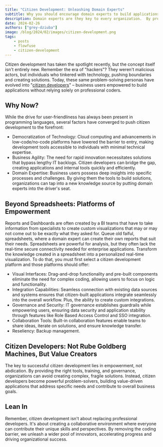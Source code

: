 ```yaml
---
title: "Citizen Development: Unleashing Domain Experts"
subtitle: Why you should encourage domain experts to build applications
description: Domain experts are they key to every organization.  By providing the tools and training innovation accelerates.
date: 2024-02-26
authors: ["grey-dziuba"]
image: /blog/2024/02/images/citizen-development.png
tags:
    - posts
    - flowfuse
    - citizen-development
---
```


Citizen development has taken the spotlight recently, but the concept itself isn't entirely new. Remember the era of "hackers"? They weren't malicious actors, but individuals who tinkered with technology, pushing boundaries and creating solutions. Today, these same problem-solving personas have evolved into "[citizen developers](https://www.gartner.com/en/information-technology/glossary/citizen-developer)" – business users empowered to build applications without relying solely on professional coders.

<!--more-->

## Why Now?

While the drive for user-friendliness has always been present in programming languages, several factors have converged to push citizen development to the forefront:

- Democratization of Technology: Cloud computing and advancements in low-code/no-code platforms have lowered the barrier to entry, making development tools accessible to individuals with minimal technical expertise.
- Business Agility: The need for rapid innovation necessitates solutions that bypass lengthy IT backlogs. Citizen developers can bridge the gap, creating applications and internal tools quickly and efficiently.
- Domain Expertise: Business users possess deep insights into specific processes and challenges. By giving them the tools to build solutions, organizations can tap into a new knowledge source by putting domain experts into the driver's seat.

## Beyond Spreadsheets: Platforms of Empowerment

Reports and Dashboards are often created by a BI teams that have to take information from specialists to create custom visualizations that may or may not come out to be exactly what they asked for. Queue old faiful, spreadsheets, where a domain expert can create their own reports that suit their needs.  Spreadsheets are powerful for analysis, but they often lack the real-time secure connectivity needed for enterprise applications. Transform the knowledge created in a spreadsheet into a personalized real-time visualization. To do that, you must first select a citizen development platform and those platforms should offer:

- Visual Interfaces: Drag-and-drop functionality and pre-built components eliminate the need for complex coding, allowing users to focus on logic and functionality.
- Integration Capabilities: Seamless connection with existing data sources and systems ensures that citizen-built applications integrate seamlessly into the overall workflow. Plus, the ability to create custom integrations.
- Governance and Security: IT governance establishes guardrails while empowering users, ensuring data security and application stability through features like Role Based Access Control and SSO integration.
- Collaboration Tools: Built-in collaboration features enable teams to share ideas, iterate on solutions, and ensure knowledge transfer.
- Reseliency: Backup management.


## Citizen Developers: Not Rube Goldberg Machines, But Value Creators

The key to successful citizen development lies in empowerment, not abdication. By providing the right tools, training, and governance, organizations can avoid creating complex, fragile solutions. Instead, citizen developers become powerful problem-solvers, building value-driven applications that address specific needs and contribute to overall business goals.

## Lean In

Remember, citizen development isn't about replacing professional developers. It's about creating a collaborative environment where everyone can contribute their unique skills and perspectives. By removing the coding barrier, we unleash a wider pool of innovators, accelerating progress and driving organizational success.

